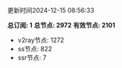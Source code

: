 更新时间2024-12-15 08:56:33

**总订阅: 1**
**总节点: 2972**
**有效节点: 2101**
- v2ray节点: 1272
- ss节点: 822
- ssr节点: 7
